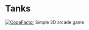 # Tanks
[![CodeFactor](https://www.codefactor.io/repository/github/ltdm-team/tanks/badge)](https://www.codefactor.io/repository/github/ltdm-team/tanks)
Simple 2D arcade game

